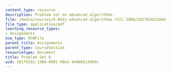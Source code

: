 ```yaml
---
content_type: resource
description: Problem set on advanced algorithms.
file: /media/courses/6-854j-advanced-algorithms-fall-2008/281f81621d66060188e14e08b513d99c_ps6.pdf
file_type: application/pdf
learning_resource_types:
- Assignments
ocw_type: OCWFile
parent_title: Assignments
parent_type: CourseSection
resourcetype: Document
title: Problem Set 6
uid: 281f8162-1d66-0601-88e1-4e08b513d99c
---
```

